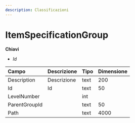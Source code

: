 ```yaml
---
description: Classificazioni
---
```


# ItemSpecificationGroup

**Chiavi**

* _Id_

| Campo | Descrizione | Tipo | Dimensione |
| :--- | :--- | :--- | :--- |
| Description | Descrizione | text | 200 |
| Id | Id | text | 50 |
| LevelNumber |  | int |  |
| ParentGroupId |  | text | 50 |
| Path |  | text | 4000 |
